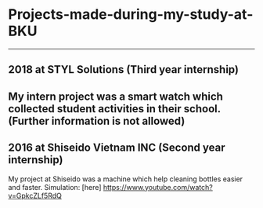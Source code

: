 # Projects-made-during-my-study-at-BKU
-------------------------------------------------------
## 2018 at STYL Solutions (Third year internship)
My intern project was a smart watch which collected student activities in their school.
(Further information is not allowed)
-------------------------------------------------------
## 2016 at Shiseido Vietnam INC (Second year internship)
My project at Shiseido was a machine which help cleaning bottles easier and faster.
Simulation: [here] https://www.youtube.com/watch?v=GpkcZLf5RdQ
